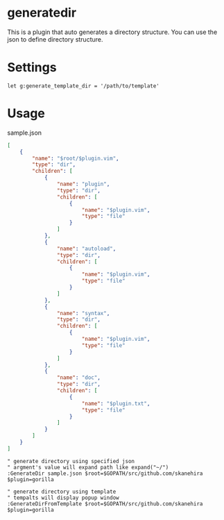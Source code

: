 # generatedir
This is a plugin that auto generates a directory structure.
You can use the json to define directory structure.

# Settings
```vim
let g:generate_template_dir = '/path/to/template'
```

# Usage
sample.json
```json
[
	{
		"name": "$root/$plugin.vim",
		"type": "dir",
		"children": [
			{
				"name": "plugin",
				"type": "dir",
				"children": [
					{
						"name": "$plugin.vim",
						"type": "file"
					}
				]
			},
			{
				"name": "autoload",
				"type": "dir",
				"children": [
					{
						"name": "$plugin.vim",
						"type": "file"
					}
				]
			},
			{
				"name": "syntax",
				"type": "dir",
				"children": [
					{
						"name": "$plugin.vim",
						"type": "file"
					}
				]
			},
			{
				"name": "doc",
				"type": "dir",
				"children": [
					{
						"name": "$plugin.txt",
						"type": "file"
					}
				]
			}
		]
	}
]
```

```vim
" generate directory using specified json
" argment's value will expand path like expand("~/")
:GenerateDir sample.json $root=$GOPATH/src/github.com/skanehira $plugin=gorilla

" generate directory using template
" tempalts will display popup window
:GenerateDirFromTemplate $root=$GOPATH/src/github.com/skanehira $plugin=gorilla
```

